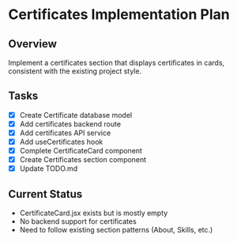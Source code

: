# Certificates Implementation Plan

## Overview
Implement a certificates section that displays certificates in cards, consistent with the existing project style.

## Tasks
- [x] Create Certificate database model
- [x] Add certificates backend route
- [x] Add certificates API service
- [x] Add useCertificates hook
- [x] Complete CertificateCard component
- [x] Create Certificates section component
- [x] Update TODO.md

## Current Status
- CertificateCard.jsx exists but is mostly empty
- No backend support for certificates
- Need to follow existing section patterns (About, Skills, etc.)

